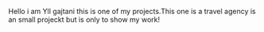 Hello i am Yll gajtani this is one of my projects.This one is a travel agency is an small projeckt but is only to show my work!
